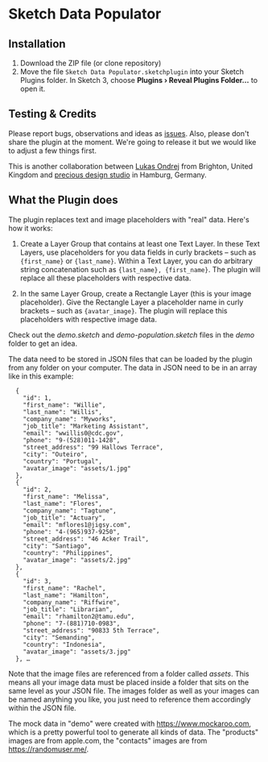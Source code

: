 # Sketch Data Populator

## Installation
1. Download the ZIP file (or clone repository)
2. Move the file ```Sketch Data Populator.sketchplugin``` into your Sketch Plugins folder. In Sketch 3, choose **Plugins › Reveal Plugins Folder…** to open it.

## Testing & Credits

Please report bugs, observations and ideas as [issues](https://github.com/preciousforever/sketch-data-populator/issues). Also, please don't share the plugin at the moment. We're going to release it but we would like to adjust a few things first.

This is another collaboration between [Lukas Ondrej](https://github.com/lukas77me) from Brighton, United Kingdom and [precious design studio](http://precious-forever.com/) in Hamburg, Germany.

## What the Plugin does
 
The plugin replaces text and image placeholders with "real" data. Here's how it works:

1. Create a Layer Group that contains at least one Text Layer. In these Text Layers, use placeholders for you data fields in curly brackets – such as ```{first_name}``` or ```{last_name}```. Within a Text Layer, you can do arbitrary string concatenation such as ```{last_name}, {first_name}```. The plugin will replace all these placeholders with respective data.

2. In the same Layer Group, create a Rectangle Layer (this is your image placeholder). Give the Rectangle Layer a placeholder name in curly brackets – such as ```{avatar_image}```. The plugin will replace this placeholders with respective image data.

Check out the _demo.sketch_ and _demo-population.sketch_ files in the _demo_ folder to get an idea.

The data need to be stored in JSON files that can be loaded by the plugin from any folder on your computer. The data in JSON need to be in an array like in this example:

```[
  {
    "id": 1,
    "first_name": "Willie",
    "last_name": "Willis",
    "company_name": "Myworks",
    "job_title": "Marketing Assistant",
    "email": "wwillis0@cdc.gov",
    "phone": "9-(528)011-1428",
    "street_address": "99 Hallows Terrace",
    "city": "Outeiro",
    "country": "Portugal",
    "avatar_image": "assets/1.jpg"
  },
  {
    "id": 2,
    "first_name": "Melissa",
    "last_name": "Flores",
    "company_name": "Tagtune",
    "job_title": "Actuary",
    "email": "mflores1@jigsy.com",
    "phone": "4-(965)937-9250",
    "street_address": "46 Acker Trail",
    "city": "Santiago",
    "country": "Philippines",
    "avatar_image": "assets/2.jpg"
  },
  {
    "id": 3,
    "first_name": "Rachel",
    "last_name": "Hamilton",
    "company_name": "Riffwire",
    "job_title": "Librarian",
    "email": "rhamilton2@tamu.edu",
    "phone": "7-(881)710-0983",
    "street_address": "90833 5th Terrace",
    "city": "Semanding",
    "country": "Indonesia",
    "avatar_image": "assets/3.jpg"
  }, …
```
  
Note that the image files are referenced from a folder called _assets_. This means all your image data must be placed inside a folder that sits on the same level as your JSON file. The images folder as well as your images can be named anything you like, you just need to reference them accordingly within the JSON file.

The mock data in "demo" were created with https://www.mockaroo.com, which is a pretty powerful tool to generate all kinds of data. The "products" images are from apple.com, the "contacts" images are from https://randomuser.me/.